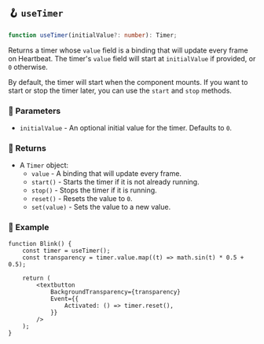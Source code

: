 ## 🪝 `useTimer`

```ts
function useTimer(initialValue?: number): Timer;
```

Returns a timer whose `value` field is a binding that will update every frame on Heartbeat. The timer's `value` field will start at `initialValue` if provided, or `0` otherwise.

By default, the timer will start when the component mounts. If you want to start or stop the timer later, you can use the `start` and `stop` methods.

### 📕 Parameters

-   `initialValue` - An optional initial value for the timer. Defaults to `0`.

### 📗 Returns

-   A `Timer` object:
    -   `value` - A binding that will update every frame.
    -   `start()` - Starts the timer if it is not already running.
    -   `stop()` - Stops the timer if it is running.
    -   `reset()` - Resets the value to `0`.
    -   `set(value)` - Sets the value to a new value.

### 📘 Example

```tsx
function Blink() {
	const timer = useTimer();
	const transparency = timer.value.map((t) => math.sin(t) * 0.5 + 0.5);

	return (
		<textbutton
			BackgroundTransparency={transparency}
			Event={{
				Activated: () => timer.reset(),
			}}
		/>
	);
}
```
